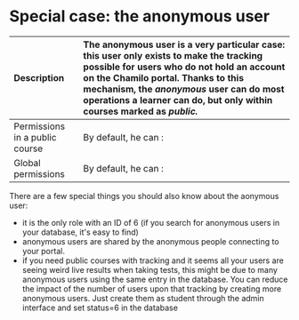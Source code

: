 # Special case: the anonymous user

| Description | The anonymous user is a very particular case: this user only exists to make the tracking possible for users who do not hold an account on the Chamilo portal. Thanks to this mechanism, the _anonymous_ user can do most operations a learner can do, but only within courses marked as _public._ |
| :--- | :--- |
| Permissions in a public course | By default, he can : |
| Global permissions | By default, he can : |

There are a few special things you should also know about the aonymous user:

* it is the only role with an ID of 6 \(if you search for anonymous users in your database, it's easy to find\)
* anonymous users are shared by the anonymous people connecting to your portal.
* if you need public courses with tracking and it seems all your users are seeing weird live results when taking tests, this might be due to many anonymous users using the same entry in the database. You can reduce the impact of the number of users upon that tracking by creating more anonymous users. Just create them as student through the admin interface and set status=6 in the database

